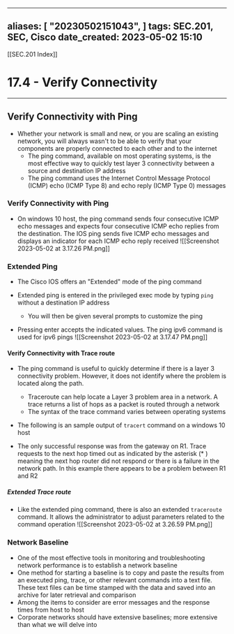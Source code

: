 
---
aliases: [ "20230502151043",  ]
tags: SEC.201, SEC, Cisco
date_created: 2023-05-02 15:10
---
[[SEC.201 Index]]
# 17.4 - Verify Connectivity
---
## Verify Connectivity with Ping
- Whether your network is small and new, or you are scaling an existing network, you will always wasn't to be able to verify that your components are properly connected to each other and to the internet
	- The ping command, available on most operating systems, is the most effective way to quickly test layer 3 connectivity between a source and destination IP address
	- The ping command uses the Internet Control Message Protocol (ICMP) echo (ICMP Type 8) and echo reply (ICMP Type 0) messages

### Verify Connectivity with Ping
- On windows 10 host, the ping command sends four consecutive ICMP echo messages and expects four consecutive ICMP echo replies from the destination. The IOS ping sends five ICMP echo messages and displays an indicator for each ICMP echo reply received 
![[Screenshot 2023-05-02 at 3.17.26 PM.png]]

### Extended Ping
- The Cisco IOS offers an "Extended" mode of the ping command
- Extended ping is entered in the privileged exec mode by typing `ping` without a destination IP address
	- You will then be given several prompts to customize the ping

- Pressing enter accepts the indicated values. The ping ipv6 command is used for ipv6 pings
![[Screenshot 2023-05-02 at 3.17.47 PM.png]]

#### Verify Connectivity with Trace route
- The ping command is useful to quickly determine if there is a layer 3 connectivity problem. However, it does not identify where the problem is located along the path.
	- Traceroute can help locate a Layer 3 problem area in a network. A trace returns a list of hops as a packet is routed through a network
	- The syntax of the trace command varies between operating systems

- The following is an sample output of `tracert` command on a windows 10 host
- The only successful response was from the gateway on R1. Trace requests to the next hop timed out as indicated by the asterisk (* ) meaning the next hop router did not respond or there is a failure in the network path. In this example there appears to be a problem between R1 and R2

##### Extended Trace route
- Like the extended ping command, there is also an extended `traceroute` command. It allows the administrator to adjust parameters related to the command operation
![[Screenshot 2023-05-02 at 3.26.59 PM.png]]

### Network Baseline
- One of the most effective tools in monitoring and troubleshooting network performance is to establish a network baseline
- One method for starting a baseline is to copy and paste the results from an executed ping, trace, or other relevant commands into a text file. These text files can be time stamped with the data and saved into an archive for later retrieval and comparison
- Among the items to consider are error messages and the response times from host to host
- Corporate networks should have extensive baselines; more extensive than what we will delve into